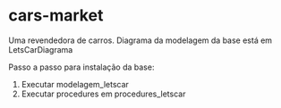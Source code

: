 # cars-market
Uma revendedora de carros.
Diagrama da modelagem da base está em LetsCarDiagrama

Passo a passo para instalação da base:
1. Executar modelagem_letscar
2. Executar procedures em procedures_letscar
